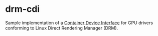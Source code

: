 # drm-cdi

Sample implementation of a [Container Device Interface](https://github.com/kubernetes/community/pull/545) for GPU drivers conforming to Linux Direct Rendering Manager (DRM).
